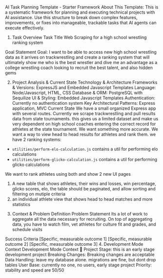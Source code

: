 AI Task Planning Template - Starter Framework
About This Template: This is a systematic framework for planning and executing technical projects with AI assistance. Use this structure to break down complex features, improvements, or fixes into manageable, trackable tasks that AI agents can execute effectively.

1. Task Overview
Task Title
Web Scraping for a high school wrestling ranking system

Goal Statement
Goal: I want to be able to access new high school wrestling data as it arrives on trackwrestling and create a ranking system that will ultimately show me who is the best wrestler and dive me an advantage as a college wrestling coach looking to recruit the best talent, and also hidden gems

2. Project Analysis & Current State
Technology & Architecture
Frameworks & Versions: ExpressJS and Embedded Javascript Templates
Language: Node/Javascript, HTML, CSS
Database & ORM: PostgreSQL with Sequilize
UI & Styling: Embedded Javascript Templates
Authentication: Currently no authentication system
Key Architectural Patterns: Express application, MVC
Current State
We have a small organized Express app with several routes. Currently we scrape trackwrestling and pull results data from state tournaments. this gives us a limited dataset and make us very dependent on high school coaches entering the correct record for athletes at the state tournament. We want something more accurate. We want a way to view head to head results for athletes and rank them. 
we have 2 ranking systems: 
- `utilities/perform-elo-calculation.js` contains a util for performing elo calculations
- `utilities/perform-glicko-calculation.js` contains a util for performing glicko calculations

We want to rank athletes using both and show 2 new UI pages
1) A new table that shows athletes, their wins and losses, win percentage, glicko scores, elo, the table should be paginated, and allow sorting and filtering on mutiple criteria
2) an individual athlete view that shows head to head matches and more statistics 

3. Context & Problem Definition
Problem Statement
Its a lot of work to aggregate all the data necessary for recruiting. On top of aggregating data, you have to watch film, vet athletes for culture fit and grades, and schedule visits

Success Criteria
 [Specific, measurable outcome 1]
 [Specific, measurable outcome 2]
 [Specific, measurable outcome 3]
4. Development Mode Context
Development Mode Context
🚨 Project Stage: this is an early stage development project
Breaking Changes: Breaking changes are acceptable
Data Handling: leave my database alone. migrations are fine, but dont drop tables
User Base: currently no one, no users, early stage project
Priority: stability and speed are 50/50